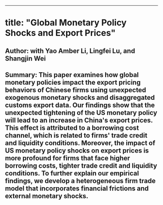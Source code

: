 
---
# title: "Global Monetary Policy Shocks and Export Prices"
## Author: with Yao Amber Li, Lingfei Lu, and Shangjin Wei
Summary: This paper examines how global monetary policies impact the export pricing behaviors of Chinese firms using unexpected exogenous monetary shocks and disaggregated customs export data. Our findings show that the unexpected tightening of the US monetary policy will lead to an increase in China's export prices. This effect is attributed to a borrowing cost channel, which is related to firms' trade credit and liquidity conditions. Moreover, the impact of US monetary policy shocks on export prices is more profound for firms that face higher borrowing costs, tighter trade credit and liquidity conditions. To further explain our empirical findings, we develop a heterogeneous firm trade model that incorporates financial frictions and external monetary shocks.
---

